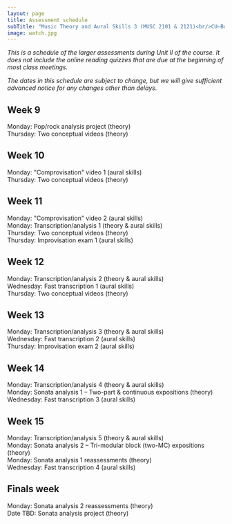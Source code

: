 ```yaml
---
layout: page
title: Assessment schedule
subTitle: "Music Theory and Aural Skills 3 (MUSC 2101 & 2121)<br/>CU–Boulder, Fall 2015<br/>Kris Shaffer, Ph.D. – coordinator"
image: watch.jpg
---
```


*This is a schedule of the larger assessments during Unit II of the course. It does not include the online reading quizzes that are due at the beginning of most class meetings.*

*The dates in this schedule are subject to change, but we will give sufficient advanced notice for any changes other than delays.*

## Week 9

Monday: Pop/rock analysis project (theory)  
Thursday: Two conceptual videos (theory)  

## Week 10

Monday: "Comprovisation" video 1 (aural skills)  
Thursday: Two conceptual videos (theory)  

## Week 11

Monday: "Comprovisation" video 2 (aural skills)  
Monday: Transcription/analysis 1 (theory & aural skills)  
Thursday: Two conceptual videos (theory)  
Thursday: Improvisation exam 1 (aural skills)  

## Week 12

Monday: Transcription/analysis 2 (theory & aural skills)  
Wednesday: Fast transcription 1 (aural skills)  
Thursday: Two conceptual videos (theory)  

## Week 13

Monday: Transcription/analysis 3 (theory & aural skills)  
Wednesday: Fast transcription 2 (aural skills)  
Thursday: Improvisation exam 2 (aural skills)  

## Week 14

Monday: Transcription/analysis 4 (theory & aural skills)  
Monday: Sonata analysis 1 – Two-part & continuous expositions (theory)  
Wednesday: Fast transcription 3 (aural skills)  

## Week 15

Monday: Transcription/analysis 5 (theory & aural skills)  
Monday: Sonata analysis 2 – Tri-modular block (two-MC) expositions (theory)  
Monday: Sonata analysis 1 reassessments (theory)  
Wednesday: Fast transcription 4 (aural skills)  

## Finals week

Monday: Sonata analysis 2 reassessments (theory)  
Date TBD: Sonata analysis project (theory)